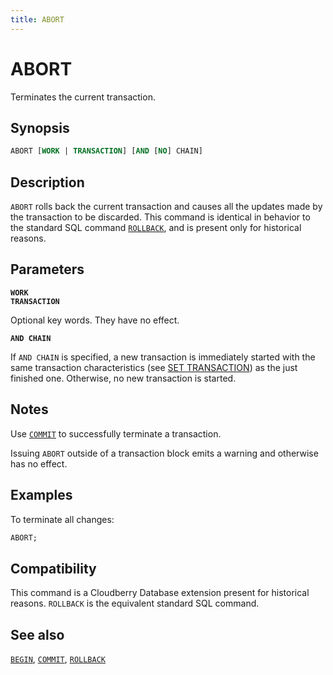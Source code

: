 ```yaml
---
title: ABORT
---
```


# ABORT

Terminates the current transaction.

## Synopsis

```sql
ABORT [WORK | TRANSACTION] [AND [NO] CHAIN]
```

## Description

`ABORT` rolls back the current transaction and causes all the updates made by the transaction to be discarded. This command is identical in behavior to the standard SQL command [`ROLLBACK`](/docs/sql-stmts/sql-stmt-rollback.md), and is present only for historical reasons.

## Parameters

**`WORK`**<br />
**`TRANSACTION`**

Optional key words. They have no effect.

**`AND CHAIN`**

If `AND CHAIN` is specified, a new transaction is immediately started with the same transaction characteristics (see [SET TRANSACTION](/docs/sql-stmts/sql-stmt-set-transaction.md)) as the just finished one. Otherwise, no new transaction is started.

## Notes

Use [`COMMIT`](https://github.com/cloudberrydb/cloudberrydb-site/blob/cbdb-doc-validation/docs/sql-stmts/sql-stmt-commit.md) to successfully terminate a transaction.

Issuing `ABORT` outside of a transaction block emits a warning and otherwise has no effect.

## Examples

To terminate all changes:

```sql
ABORT;
```

## Compatibility

This command is a Cloudberry Database extension present for historical reasons. `ROLLBACK` is the equivalent standard SQL command.

## See also

[`BEGIN`](https://github.com/cloudberrydb/cloudberrydb-site/blob/cbdb-doc-validation/docs/sql-stmts/sql-stmt-begin.md), [`COMMIT`](https://github.com/cloudberrydb/cloudberrydb-site/blob/cbdb-doc-validation/docs/sql-stmts/sql-stmt-commit.md), [`ROLLBACK`](/docs/sql-stmts/sql-stmt-rollback.md)
